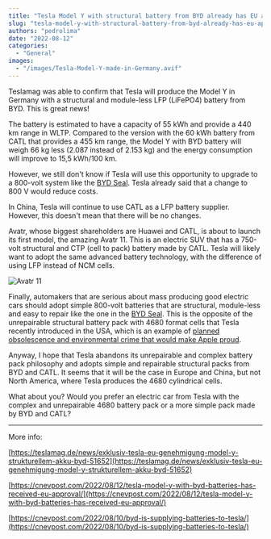 ```yaml
---
title: "Tesla Model Y with structural battery from BYD already has EU approval"
slug: "tesla-model-y-with-structural-battery-from-byd-already-has-eu-approval"
authors: "pedrolima"
date: "2022-08-12"
categories:
  - "General"
images:
  - "/images/Tesla-Model-Y-made-in-Germany.avif"
---
```


Teslamag was able to confirm that Tesla will produce the Model Y in Germany with a structural and module-less LFP (LiFePO4) battery from BYD. This is great news!

The battery is estimated to have a capacity of 55 kWh and provide a 440 km range in WLTP. Compared to the version with the 60 kWh battery from CATL that provides a 455 km range, the Model Y with BYD battery will weigh 66 kg less (2.087 instead of 2.153 kg) and the energy consumption will improve to 15,5 kWh/100 km.

However, we still don't know if Tesla will use this opportunity to upgrade to a 800-volt system like the [BYD Seal](/2022/07/12/byd-seal-is-a-game-changer/). Tesla already said that a change to 800 V would reduce costs.

In China, Tesla will continue to use CATL as a LFP battery supplier. However, this doesn't mean that there will be no changes.

Avatr, whose biggest shareholders are Huawei and CATL, is about to launch its first model, the amazing Avatr 11. This is an electric SUV that has a 750-volt structural and CTP (cell to pack) battery made by CATL. Tesla will likely want to adopt the same advanced battery technology, with the difference of using LFP instead of NCM cells.

![Avatr 11](images/Avatr-11.avif)

Finally, automakers that are serious about mass producing good electric cars should adopt simple 800-volt batteries that are structural, module-less and easy to repair like the one in the [BYD Seal](/2022/07/12/byd-seal-is-a-game-changer/). This is the opposite of the unrepairable structural battery pack with 4680 format cells that Tesla recently introduced in the USA, which is an example of [planned obsolescence and environmental crime that would make Apple proud](https://www.euroconsumers.org/activities/stop-planned-obsolescence-apple-case).

Anyway, I hope that Tesla abandons its unrepairable and complex battery pack philosophy and adopts simple and repairable structural packs from BYD and CATL. It seems that it will be the case in Europe and China, but not North America, where Tesla produces the 4680 cylindrical cells.

What about you? Would you prefer an electric car from Tesla with the complex and unrepairable 4680 battery pack or a more simple pack made by BYD and CATL?

---

More info:

[https://teslamag.de/news/exklusiv-tesla-eu-genehmigung-model-y-strukturellem-akku-byd-51652](https://teslamag.de/news/exklusiv-tesla-eu-genehmigung-model-y-strukturellem-akku-byd-51652)

[https://cnevpost.com/2022/08/12/tesla-model-y-with-byd-batteries-has-received-eu-approval/](https://cnevpost.com/2022/08/12/tesla-model-y-with-byd-batteries-has-received-eu-approval/)

[https://cnevpost.com/2022/08/10/byd-is-supplying-batteries-to-tesla/](https://cnevpost.com/2022/08/10/byd-is-supplying-batteries-to-tesla/)
